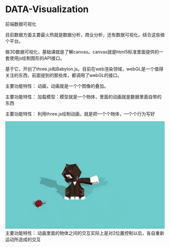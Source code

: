 # DATA-Visualization
前端数据可视化

目前数据方面主要最火热就是数据分析，商业分析，还有数据可视化。结合这些做个平台。

做3D数据可视化，基础课就是了解canvas。canvas就是html5标准里面提供的一套使用js绘制图形的API接口。

基于它，开创了three.js和Babylon.js。目前在web渲染领域，webGL是一个值得关注的东西，前面提到的那些库，都调用了webGL的接口。

主要功能特性：
动画，动画就是一个个图像的叠加。

主要功能特性：
加载模型：模型就是一个物体，里面的动画就是数据里面自带的东西

主要功能特性：
利用three.js绘制动画，就是把一个个物体，一个个行为写好

![](./Imgs/cat.gif)
主要功能特性：
动画里面的物体之间的交互实际上是对2位置控制以后，各自重新运动所造成的交互
